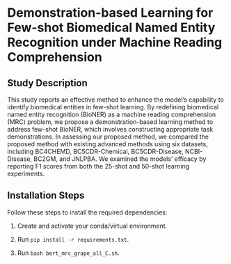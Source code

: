 # Demonstration-based Learning for Few-shot Biomedical Named Entity Recognition under Machine Reading Comprehension

## Study Description
This study reports an effective method to enhance the model’s capability to identify biomedical entities in few-shot learning. 
By redefining biomedical named entity recognition (BioNER) as a machine reading comprehension (MRC) problem, we propose a demonstration-based learning method to address few-shot BioNER, which involves constructing appropriate task demonstrations. 
In assessing our proposed method, we compared the proposed method with existing advanced methods using six datasets, including BC4CHEMD, BC5CDR-Chemical, BC5CDR-Disease, NCBI-Disease, BC2GM, and JNLPBA. 
We examined the models’ efficacy by reporting F1 scores from both the 25-shot and 50-shot learning experiments.

## Installation Steps
Follow these steps to install the required dependencies:

1. Create and activate your conda/virtual environment.

2. Run `pip install -r requirements.txt`.

3. Run `bash bert_mrc_grape_all_C.sh`.
